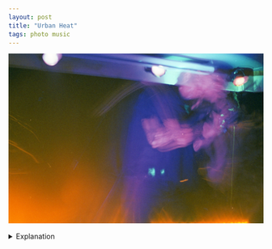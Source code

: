 ```yaml
---
layout: post
title: "Urban Heat"
tags: photo music
---
```


![Urban Heat](/assets/images/2022-12/2022-12-02-urban-heat.jpg)

<details>
	<summary>Explanation</summary>

	For this post, I have a long exposure picture of Urban Heat. This'll be a pretty short post because honestly I don't have a lot to say.<br><br>

	Much like the picture of Pastel Ghost from all the way back in March, this one is just a nice vibe picture. Like that one, I think that the color palette and vibe really fit the artist's name.<br><br>

	Urban Heat is a band out of Austin that is perhaps best described as dark new wave? Industrial post punk? On their site, a local radio host, Laurie Gallardo of KUTX (the music only companion to the local NPR station), described them as "A lightning rod of dark electro/proto-punk/new wave/synth wave/part goth/part industrial sound that is all the things but… simultaneously transcending them into something fresher." Honestly, that description is probably apt, but also lacking. Like a lot of music, not just in Austin but everywhere, it's really difficult to distill how music sounds into words.<br><br>

	In even more ways, it's hard to distill a dynamic performance into words. The frontman for Urban Heat moves across the stage in a way that's simultaneously robotic and animalistic. At times, he almost prowls and slinks across it. How do you describe that performance clearly?<br><br>

	More than that though. For me, how do you express that in a single frame? In more than one way, I feel like I succeeded here with this picture. At a glance, with the colors, orange and magenta and cyan, you get the vibrancy and energy that you expect of their name. With the long exposure, you can feel his motion, pushing through the frame. There's a rawness in his motion there along with a stillness that I think really cleanly comes together.
</details>
